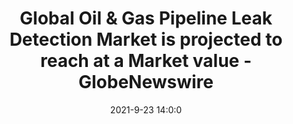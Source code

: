 ---
"title": "Global Oil & Gas Pipeline Leak Detection Market is projected to reach at a Market value - GlobeNewswire"
"date": "2021-9-23 14:0:0"
"feed_name": "GOOGLENEWSDRILLING"
"feed_website": "https://news.google.com/search?q=drilling%2Bincident&hl=en-US&gl=US&ceid=US:en"
"feed_rss": "https://news.google.com/rss/search?q=drilling%2Bincident&hl=en-US&gl=US&ceid=US:en"
"link": "https://www.globenewswire.com/news-release/2021/09/23/2302351/0/en/Global-Oil-Gas-Pipeline-Leak-Detection-Market-is-projected-to-reach-at-a-Market-value-of-US-6-8-Billion-by-2031-Visiongain-Research-Inc.html"
"file": "_posts/2021-1-1-8e563e168f4e2948ec6144c057784960826d6f83.md"
"accident": "0"
"drilling": "0"
"dead": "0"
"injured": "0"
"where": "unknown site"
"place": "unknown place"
---